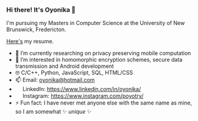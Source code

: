 ### Hi there! It's Oyonika 👋

I'm pursuing my Masters in Computer Science at the University of New Brunswick, Fredericton. 

<a href='https://github.com/oyonika/resume/blob/main/oyonika_resume_2022.pdf'>Here's</a> my resume.

- 🔭 I’m currently researching on privacy preserving mobile computation
- 🌱 I’m interested in homomorphic encryption schemes, secure data transmission and Android development
- 🤓 C/C++, Python, JavaScript, SQL, HTML/CSS
- 📫 Email: <a href='mailto:oyonika@hotmail.com'>oyonika@hotmail.com</a>
- <img src="https://cdn-icons-png.flaticon.com/512/174/174857.png" width="15"/> LinkedIn: <a href='https://www.linkedin.com/in/oyonika/'>https://www.linkedin.com/in/oyonika/</a>
- <img src="https://upload.wikimedia.org/wikipedia/commons/thumb/a/a5/Instagram_icon.png/2048px-Instagram_icon.png" width="15"/> Instagram: <a href='https://www.instagram.com/poyotry/'>https://www.instagram.com/poyotry/</a>
- ⚡ Fun fact: I have never met anyone else with the same name as mine, so I am somewhat ✨ _unique_ ✨

